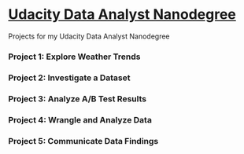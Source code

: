 # [Udacity Data Analyst Nanodegree](https://www.udacity.com/course/data-analyst-nanodegree--nd002)
Projects for my Udacity Data Analyst Nanodegree

### Project 1: Explore Weather Trends

### Project 2: Investigate a Dataset

### Project 3: Analyze A/B Test Results

### Project 4: Wrangle and Analyze Data

### Project 5: Communicate Data Findings
